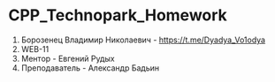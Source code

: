 # CPP_Technopark_Homework

1. Борозенец Владимир Николаевич - https://t.me/Dyadya_Vo1odya
2. WEB-11
3. Ментор - Евгений Рудых
4. Преподаватель - Александр Бадьин
